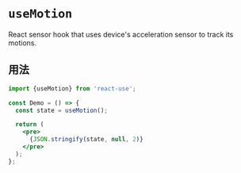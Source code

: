 # `useMotion`

React sensor hook that uses device's acceleration sensor to track its motions.


## 用法

```jsx
import {useMotion} from 'react-use';

const Demo = () => {
  const state = useMotion();

  return (
    <pre>
      {JSON.stringify(state, null, 2)}
    </pre>
  );
};
```
